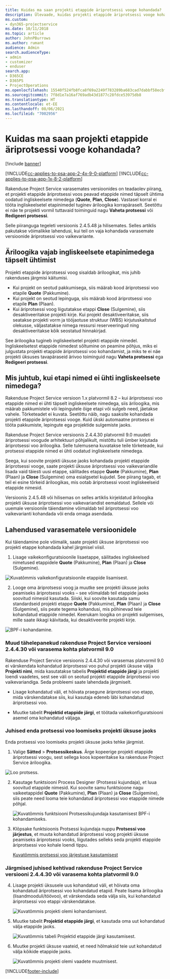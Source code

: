 ```yaml
---
title: Kuidas ma saan projekti etappide äriprotsessi vooge kohandada?
description: Ülevaade, kuidas projekti etappide äriprotsessi vooge kohandada.
ms.custom:
- dyn365-projectservice
ms.date: 10/11/2018
ms.topic: article
author: JohnPBurrows
ms.author: rumant
audience: Admin
search.audienceType:
- admin
- customizer
- enduser
search.app:
- D365CE
- D365PS
- ProjectOperations
ms.openlocfilehash: 15540f524fb8fca8f69a2249f783289ba683cad7dabbf58ecbf620d147e5d491
ms.sourcegitcommit: 7f8d1e7a16af769adb43d1877c28fdce53975db8
ms.translationtype: HT
ms.contentlocale: et-EE
ms.lasthandoff: 08/06/2021
ms.locfileid: "7002956"
---
```

# <a name="how-do-i-customize-the-project-stages-business-process-flow"></a>Kuidas ma saan projekti etappide äriprotsessi vooge kohandada?

[!include [banner](../includes/psa-now-project-operations.md)]

[!INCLUDE[cc-applies-to-psa-app-2-4x-9-0-platform](../includes/cc-applies-to-psa-app-2-4x-9-0-platform.md)]
[!INCLUDE[cc-applies-to-psa-app-1x-8-2-platform](../includes/cc-applies-to-psa-app-1x-8-2-platform.md)]

Rakenduse Project Service varasemates versioonides on teadaolev piirang, et projekti etappide äriprotsessi voos peavad etappide nimed täpselt ühtima oodatud ingliskeelsete nimedega (**Quote**, **Plan**, **Close**). Vastasel korral ei tööta ingliskeelsetel etapinimedel tuginev äriloogika korrapäraselt. Seetõttu ei näe te projekti vormil tuttavaid toiminguid nagu **Vaheta protsessi** või **Redigeeri protsessi**. 

Selle piiranguga tegeleti versioonis 2.4.5.48 ja hilisemates. Selles artiklis pakutakse võimalikke lahendusi, kui teil on vaja kohandada varasemate versioonide äriprotsessi voo vaikevariante.  

## <a name="business-logic-requires-an-exact-match-with-english-stage-names"></a>Äriloogika vajab ingliskeelsete etapinimedega täpselt ühtimist

Projekti etappide äriprotsessi voog sisaldab äriloogikat, mis juhib rakenduses järgmisi käitumisi.
- Kui projekt on seotud pakkumisega, siis määrab kood äriprotsessi voo etapile **Quote** (Pakkumine).
- Kui projekt on seotud lepinguga, siis määrab kood äriprotsessi voo etapile **Plan** (Plaan).
- Kui äriprotsessi voog liigutatakse etappi **Close** (Sulgemine), siis desaktiveeritakse projekti kirje. Kui projekt desaktiveeritakse, siis seatakse projekti vorm ja tööjaotuse struktuur (WBS) kirjutuskaitstud olekusse, väljastatakse nimega ressursi reserveeringud ning desaktiveeritakse kõik seostatud hinnakirjad.

See äriloogika tugineb ingliskeelsetel projekti etappide nimedel. Ingliskeelsetest etappide nimedest sõltumine on peamine põhjus, miks ei julgustata projekti etappide äriprotsessi voo kohandamist, ja miks te ei näe projekti üksuses tavapäraseid ärivoo toiminguid nagu **Vaheta protsessi** ega **Redigeeri protsessi**.

## <a name="what-happens-if-the-stage-names-dont-match-the-english-names"></a>Mis juhtub, kui etapi nimed ei ühti ingliskeelsete nimedega?

Rakenduse Project Service versioon 1.x platvormil 8.2 – kui äriprotsessi voo etappide nimed ei ühti täpselt ingliskeelsete nimedega, siis äriloogika, mis määrab pakkumistele või lepingutele õige etapi või sulgeb need, jäetakse vahele. Tõrketeadet ei kuvata. Seetõttu näib, nagu saaksite kohandada projekti etappide äriprotsessi vooge. Kuid ükski automaatne protsess ei tööta pakkumiste, lepingute ega projektide sulgemiste jaoks.

Rakenduse Project Service versioonis 2.4.4.30 platvormil 9.0 muudeti äriprotsessi voogude arhitektuuri põhjalikult, mistõttu tuli ümber kirjutada äriprotsessi voo äriloogika. Selle tulemusena kuvatakse teile tõrketeade, kui protsessi etappide nimed ei ühti oodatud ingliskeelsete nimedega. 

Seega, kui soovite projekti üksuse jaoks kohandada projekti etappide äriprotsessi vooge, saate projekti üksuse äriprotsessi voo vaikevariandile lisada vaid täiesti uusi etappe, säilitades etappe **Quote** (Pakkumine), **Plan** (Plaan) ja **Close** (Sulgemine) oma esialgsetel kujudel. See piirang tagab, et teil ei esine tõrkeid äriloogikas, mis ootab äriprotsessi voost ingliskeelseid etappide nimesid.

Versioonis 2.4.5.48 või hilisemas on selles artiklis kirjeldatud äriloogika projekti üksuse äriprotsessi voo vaikevariandist eemaldatud. Sellele või uuemale versioonile täiendamine võimaldab teil äriprotsessi voo vaikevarianti kohandada või enda omaga asendada. 

## <a name="workarounds-for-earlier-versions"></a>Lahendused varasematele versioonidele

Kui täiendamine pole võimalik, saate projekti üksuse äriprotsessi voo projekti etappe kohandada kahel järgmisel viisil.

1. Lisage vaikekonfiguratsioonile lisaetappe, säilitades ingliskeelsed nimetused etappidele **Quote** (Pakkumine), **Plan** (Plaan) ja **Close** (Sulgemine).


![Kuvatõmmis vaikekonfiguratsioonile etappide lisamisest.](media/FAQ-Customize-BPF-1.png)
 
2. Looge oma äriprotsessi voog ja muutke see projekti üksuse jaoks peamiseks äriprotsessi vooks – see võimaldab teil etappide jaoks soovitud nimesid kasutada. Siiski, kui soovite kasutada samu standardseid projekti etappe **Quote** (Pakkumine), **Plan** (Plaan) ja **Close** (Sulgemine), siis peate tegema kohandusi, mis põhinevad teie kohandatud etappide nimedel. Keerukam loogika on projekti sulgemises, mille saate ikkagi käivitada, kui desaktiveerite projekti kirje.

![BPF-i kohandamine.](media/FAQ-Customize-BPF-2.png)

### <a name="additional-considerations-for-project-service-app-version-24430-or-earlier-on-platform-90"></a>Muud tähelepanekud rakenduse Project Service versiooni 2.4.4.30 või varasema kohta platvormil 9.0

Rakenduse Project Service versioonis 2.4.4.30 või varasemas platvormil 9.0 ei värskendata kohandatud äriprotsessi voo puhul projekti üksuse välja **Projekti nimi**, mida kasutatakse tabelis **Projektid etappide järgi** ja projekti loendi vaadetes, sest see väli on seotud projekti etappide äriprotsessi voo vaikevariandiga. Seda probleemi saate lahendada järgmiselt.

- Lisage kohandatud väli, et hõivata praegune äriprotsessi voo etapp, mida värskendatakse siis, kui kasutaja edeneb läbi kohandatud äriprotsessi voo.

- Muutke tabelit **Projektid etappide järgi**, et töötada vaikekonfiguratsiooni asemel oma kohandatud väljaga.

### <a name="steps-to-create-your-own-business-process-flow-for-the-project-entity"></a>Juhised enda protsessi voo loomiseks projekti üksuse jaoks

Enda protsessi voo loomiseks projekti üksuse jaoks tehke järgmist.

1. Valige **Sätted** > **Protsessikeskus**. Ärge kopeerige projekti etappide äriprotsessi voogu, sest sellega koos kopeeritakse ka rakenduse Project Service äriloogika.

  ![Loo protsess.](media/FAQ-Customize-BPF-3.png)

2. Kasutage funktsiooni Process Designer (Protsessi kujundaja), et luua soovitud etappide nimesid. Kui soovite samu funktsioone nagu vaikeetappidel **Quote** (Pakkumine), **Plan** (Plaan) ja **Close** (Sulgemine), siis peate need looma teie kohandatud äriprotsessi voo etappide nimede põhjal.

   ![Kuvatõmmis funktsiooni Protsessikujundaja kasutamisest BPF-i kohandamiseks.](media/FAQ-Customize-BPF-4.png) 

3. Klõpsake funktsioonis Protsessi kujundaja nuppu **Protsessi voo järjestus**, et muuta kohandatud äriprotsessi voog projekti üksuse peamiseks äriprotsessi vooks, liigutades selleks seda projekti etappide äriprotsessi voo kohale loendi tippu.


   [Kuvatõmmis protsessi voo järjestuse kasutamisest](media/FAQ-Customize-BPF-5-720.png)

### <a name="the-following-steps-apply-to-project-service-app-24430-or-earlier-on-the-90-platform"></a>Järgmised juhised kehtivad rakenduse Project Service versiooni 2.4.4.30 või varasema kohta platvormil 9.0

4. Lisage projekti üksusele uus kohandatud väli, et hõivata oma kohandatud äriprotsessi voo kohandatud etapid. Peate lisama äriloogika (lisandmooduli/töövoo), et värskendada seda välja siis, kui kohandatud äriprotsessi voo etappi värskendatakse.

   ![Kuvatõmmis projekti olemi kohandamisest.](media/FAQ-Customize-BPF-6-720.png)

5. Muutke tabelit **Projektid etappide järgi**, et kasutada oma uut kohandatud välja etappide jaoks.

   ![Kuvatõmmis tabeli Projektid etappide järgi kasutamisest.](media/FAQ-Customize-BPF-7-720.png)

6. Muutke projekti üksuse vaateid, et need hõlmaksid teie uut kohandatud välja kõikide etappide jaoks.

   ![Kuvatõmmis projekti olemi vaadete muutmisest.](media/FAQ-Customize-BPF-8-720.png)



[!INCLUDE[footer-include](../includes/footer-banner.md)]